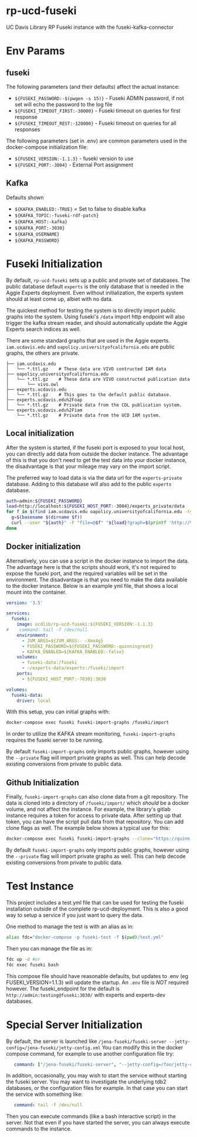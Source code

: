 # rp-ucd-fuseki
UC Davis Library RP Fuseki instance with the fuseki-kafka-connector

# Env Params

## fuseki

The following parameters (and their defaults) affect the actual instance:

- `${FUSEKI_PASSWORD:-$(pwgen -s 15)}` - Fuseki ADMIN password, if not set will
  echo the password to the log file
- `${FUSEKI_TIMEOUT_FIRST:-30000}` - Fuseki timeout on queries for first response
- `${FUSEKI_TIMEOUT_REST:-120000}` - Fuseki timeout on queries for all responses

The following parameters (set in .env) are common parameters used in the
docker-compose initialization file:

- `${FUSEKI_VERSION:-1.1.3}` - fuseki version to use
- `${FUSEKI_PORT:-3004}` - External Port assignment


## Kafka

Defaults shown

- `${KAFKA_ENABLED:-TRUE}` = Set to false to disable kafka
- `${KAFKA_TOPIC:-fuseki-rdf-patch}`
- `${KAFKA_HOST:-kafka}`
- `${KAFKA_PORT:-3030}`
- `${KAFKA_USERNAME}`
- `${KAFKA_PASSWORD}`


# Fuseki Initialization

By default, `rp-ucd-fuseki` sets up a public and private set of databases.  The
public database default `experts` is the only database that is needed in the
Aggie Experts deployment.  Even without initialization, the experts system
should at least come up, albiet with no data.

The quickest method for testing the system is to directly import public graphs
into the system.  Using fuseki's `/data` import http endpoint will also trigger
the kafka stream reader, and should automatically update the Aggie Experts
search indices as well.

There are some standard graphs that are used in the Aggie experts.
`iam.ucdavis.edu` and `oapolicy.universityofcalifornia.edu` are public graphs,
the others are private.

``` text
├── iam.ucdavis.edu
│   └── *.ttl.gz    # These data are VIVO contructed IAM data
├── oapolicy.universityofcalifornia.edu
│   └── *.ttl.gz    # These data are VIVO constructed publication data
│       └── vivo.owl
├── experts.ucdavis.edu
│   └── *.ttl.gz    # This goes to the default public database.
├── experts.ucdavis.edu%2Foap
│   └── *.ttl.gz    # Private data from the CDL publication system.
└── experts.ucdavis.edu%2Fiam
    └── *.ttl.gz    # Private data from the UCD IAM system.

```

## Local initialization

After the system is started, if the fuseki port is exposed to your local host,
you can directly add data from outside the docker instance.  The advantage of
this is that you don't need to get the test data into your docker instance, the
disadvantage is that your mileage may vary on the import script.

The preferred way to load data is via the data url for the `experts-private`
database.  Adding to this database will also add to the public `experts` database.


``` bash
auth=admin:${FUSEKI_PASSWORD}
load=http://localhost:${FUSEKI_HOST_PORT:-3004}/experts_private/data
for f in $(find iam.ucdavis.edu oapolicy.universityofcalifornia.edu -type f -name \*.ttl -o -name \*.ttl.gz ); do
  g=$(basename $(dirname $f))
  curl --user "${auth}" -F "file=@$f" "${load}?graph=$(printf 'http://%b/' ${g//%/\\x})"
done
```

## Docker initialization

Alternatively, you can use a script in the docker instance to import the data.
The advantage here is that the scripts should work, it's not required to expose
the fuseki port, and the required variables will be set in the environment.  The
disadvantage is that you need to make the data available to the docker
instance.  Below is an example yml file, that shows a local mount into the container.

```yaml
version: '3.5'

services:
  fuseki:
    image: ucdlib/rp-ucd-fuseki:${FUSEKI_VERSION:-1.1.3}
#    command: tail -f /dev/null
    environment:
      - JVM_ARGS=${JVM_ARGS:- -Xmx4g}
      - FUSEKI_PASSWORD=${FUSEKI_PASSWORD:-quinnisgreat}
      - KAFKA_ENABLED=${KAFKA_ENABLED:-false}
    volumes:
      - fuseki-data:/fuseki
      - ~/experts-data/experts:/fuseki/import
    ports:
      - ${FUSEKI_HOST_PORT:-7030}:3030

volumes:
  fuseki-data:
    driver: local
```

With this setup, you can initial graphs with:

``` bash
docker-compose exec fuseki fuseki-import-graphs /fuseki/import
```

In order to utilize the KAFKA stream monitoring, `fuseki-import-graphs`
requires the fuseki server to be running.

By default `fuseki-import-graphs` only imports public graphs, however using the
`--private` flag will import private graphs as well.  This can help decode
existing conversions from private to public data.

## Github Initialization

Finally, `fuseki-import-graphs` can also clone data from a git repository.  The
data is cloned into a directory of `/fuseki/import/` which *should* be a docker
volume, and not affect the instance.  For example, the library's gitlab instance
requires a token for access to private data.  After setting up that token, you
can have the script pull data from that repository.  You can add clone flags as
well. The example below shows a typical use for this:

``` bash
docker-compose exec fuseki fuseki-import-graphs --clone="https://quinn:${GITLAB_PUSH_TOKEN}@gitlab.dams.library.ucdavis.edu/experts/experts-data.git --single-branch --branch=experts"
```

By default `fuseki-import-graphs` only imports public graphs, however using the
`--private` flag will import private graphs as well.  This can help decode
existing conversions from private to public data.

# Test Instance

This project includes a test.yml file that can be used for testing the fuseki
installation outside of the complete rp-ucd-deployment.  This is also a good way
to setup a service if you just want to query the data.

One method to manage the test is with an alias as in:

``` bash
alias fdc="docker-compose -p fuseki-test -f $(pwd)/test.yml"
```
Then you can manage the file as in:

``` bash
fdc up -d #or
fdc exec fuseki bash
```

This compose file should have reasonable defaults, but updates to .env (eg
FUSEKI_VERSION=1.1.3) will update the startup.  An `.env` file is *NOT* required
however. The fuseki_endpoint for the default is
`http://admin:testing@fuseki:3030/` with experts and experts-dev databases.


# Special Server Initialization

By default, the server is launched like `/jena-fuseki/fuseki-server
--jetty-config=/jena-fuseki/jetty-config.xml`  You can modify this in the
docker compose command, for example to use another configuration file try:

``` yaml
   command: ["/jena-fuseki/fuseki-server", "--jetty-config=/foo/jetty-config.xml"]
```

In addition, occasionally, you may wish to start the service without starting
the fuseki server.  You may want to investigate the underlying tdb2 databases,
or the configuration files for example.  In that case you can start the service
with something like:

``` yaml
   command: tail -f /dev/null
```

Then you can execute commands (like a bash interactive script) in the server.
Not that even if you have started the server, you can always execute commands to
the instance.
